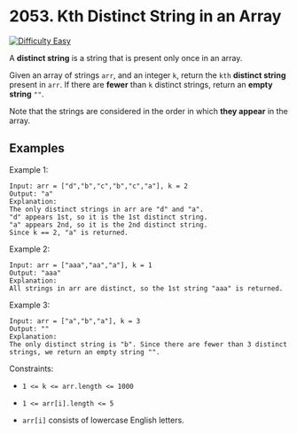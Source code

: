 

# 2053. Kth Distinct String in an Array

[![Difficulty Easy](https://img.shields.io/badge/Difficulty-Easy-green)]()


A **distinct string** is a string that is present only once in an array.

Given an array of strings `arr`, and an integer `k`, return the `kth` **distinct string** present in `arr`. If there are **fewer** than `k` distinct strings, return an **empty string** `""`.

Note that the strings are considered in the order in which **they appear** in the array.

## Examples

Example 1:

```
Input: arr = ["d","b","c","b","c","a"], k = 2
Output: "a"
Explanation:
The only distinct strings in arr are "d" and "a".
"d" appears 1st, so it is the 1st distinct string.
"a" appears 2nd, so it is the 2nd distinct string.
Since k == 2, "a" is returned. 

```



Example 2:

```
Input: arr = ["aaa","aa","a"], k = 1
Output: "aaa"
Explanation:
All strings in arr are distinct, so the 1st string "aaa" is returned.
```

Example 3:

```
Input: arr = ["a","b","a"], k = 3
Output: ""
Explanation:
The only distinct string is "b". Since there are fewer than 3 distinct strings, we return an empty string "".
```

Constraints:

- `1 <= k <= arr.length <= 1000`

- `1 <= arr[i].length <= 5`

- `arr[i]` consists of lowercase English letters.
